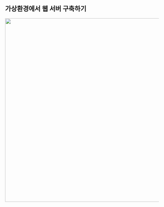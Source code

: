 
## 가상환경에서 웹 서버 구축하기

<div>
  <img width="600" src="https://user-images.githubusercontent.com/30786827/49924465-be6e1f80-fef9-11e8-99fa-48e1c2fa27d4.png">
</div>
